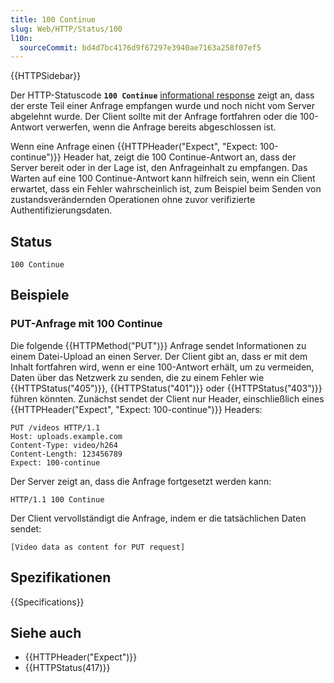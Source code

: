 ```yaml
---
title: 100 Continue
slug: Web/HTTP/Status/100
l10n:
  sourceCommit: bd4d7bc4176d9f67297e3940ae7163a258f07ef5
---
```


{{HTTPSidebar}}

Der HTTP-Statuscode **`100 Continue`** [informational response](/de/docs/Web/HTTP/Status#informational_responses) zeigt an, dass der erste Teil einer Anfrage empfangen wurde und noch nicht vom Server abgelehnt wurde.
Der Client sollte mit der Anfrage fortfahren oder die 100-Antwort verwerfen, wenn die Anfrage bereits abgeschlossen ist.

Wenn eine Anfrage einen {{HTTPHeader("Expect", "Expect: 100-continue")}} Header hat, zeigt die 100 Continue-Antwort an, dass der Server bereit oder in der Lage ist, den Anfrageinhalt zu empfangen.
Das Warten auf eine 100 Continue-Antwort kann hilfreich sein, wenn ein Client erwartet, dass ein Fehler wahrscheinlich ist, zum Beispiel beim Senden von zustandsverändernden Operationen ohne zuvor verifizierte Authentifizierungsdaten.

## Status

```http
100 Continue
```

## Beispiele

### PUT-Anfrage mit 100 Continue

Die folgende {{HTTPMethod("PUT")}} Anfrage sendet Informationen zu einem Datei-Upload an einen Server.
Der Client gibt an, dass er mit dem Inhalt fortfahren wird, wenn er eine 100-Antwort erhält, um zu vermeiden, Daten über das Netzwerk zu senden, die zu einem Fehler wie {{HTTPStatus("405")}}, {{HTTPStatus("401")}} oder {{HTTPStatus("403")}} führen könnten.
Zunächst sendet der Client nur Header, einschließlich eines {{HTTPHeader("Expect", "Expect: 100-continue")}} Headers:

```http
PUT /videos HTTP/1.1
Host: uploads.example.com
Content-Type: video/h264
Content-Length: 123456789
Expect: 100-continue
```

Der Server zeigt an, dass die Anfrage fortgesetzt werden kann:

```http
HTTP/1.1 100 Continue
```

Der Client vervollständigt die Anfrage, indem er die tatsächlichen Daten sendet:

```http
[Video data as content for PUT request]
```

## Spezifikationen

{{Specifications}}

## Siehe auch

- {{HTTPHeader("Expect")}}
- {{HTTPStatus(417)}}
